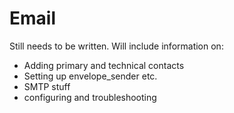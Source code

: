 # Email

Still needs to be written. Will include information on: 

* Adding primary and technical contacts
* Setting up envelope\_sender etc.
* SMTP stuff
* configuring and troubleshooting

